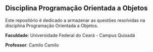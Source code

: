 ## Disciplina Programação Orientada a Objetos

Este repositório é dedicado a armazenar as questões resolvidas na disciplina Programação Orientada a Objetos.

**Faculdade**: Universidade Federal do Ceará - Campus Quixadá

**Professor**: Camilo Camilo